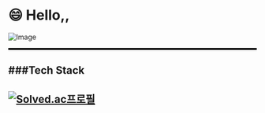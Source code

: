 # 😄 Hello,, 
![Image](https://github.com/user-attachments/assets/5b90260d-3d5e-4122-94b6-c2ba33d5a7f2)
<hr style="height:4px; background:black; border:none;">

###Tech Stack
---


[![Solved.ac프로필](http://mazassumnida.wtf/api/v2/generate_badge?boj=jfs8566)](https://solved.ac/{jfs8566})
---

<!--
**hwanseung251/hwanseung251** is a ✨ _special_ ✨ repository because its `README.md` (this file) appears on your GitHub profile.

Here are some ideas to get you started:

- 🔭 I’m currently working on ...
- 🌱 I’m currently learning ...
- 👯 I’m looking to collaborate on ...
- 🤔 I’m looking for help with ...
- 💬 Ask me about ...
- 📫 How to reach me: ...
- 😄 Pronouns: ...
- ⚡ Fun fact: ...
-->
